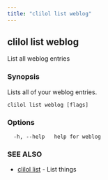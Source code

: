 ```yaml
---
title: "clilol list weblog"
---
```

## clilol list weblog

List all weblog entries

### Synopsis

Lists all of your weblog entries.

```
clilol list weblog [flags]
```

### Options

```
  -h, --help   help for weblog
```

### SEE ALSO

* [clilol list](clilol_list.md)	 - List things


